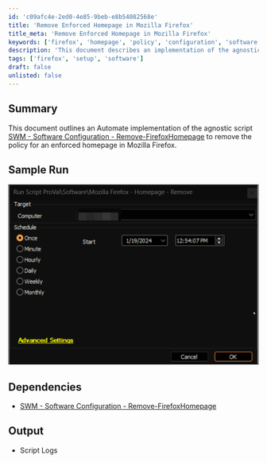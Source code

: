 ```yaml
---
id: 'c09afc4e-2ed0-4e85-9beb-e8b54082568e'
title: 'Remove Enforced Homepage in Mozilla Firefox'
title_meta: 'Remove Enforced Homepage in Mozilla Firefox'
keywords: ['firefox', 'homepage', 'policy', 'configuration', 'software']
description: 'This document describes an implementation of the agnostic script to remove the enforced homepage policy in Mozilla Firefox using ConnectWise Automate. It includes a sample run, dependencies, and the expected output including script logs.'
tags: ['firefox', 'setup', 'software']
draft: false
unlisted: false
---
```


## Summary

This document outlines an Automate implementation of the agnostic script [SWM - Software Configuration - Remove-FirefoxHomepage](<../../powershell/Remove-FirefoxHomepage.md>) to remove the policy for an enforced homepage in Mozilla Firefox.

## Sample Run

![Sample Run](../../../static/img/Mozilla-Firefox---Homepage---Remove/image_1.png)

## Dependencies

- [SWM - Software Configuration - Remove-FirefoxHomepage](<../../powershell/Remove-FirefoxHomepage.md>)

## Output

- Script Logs
